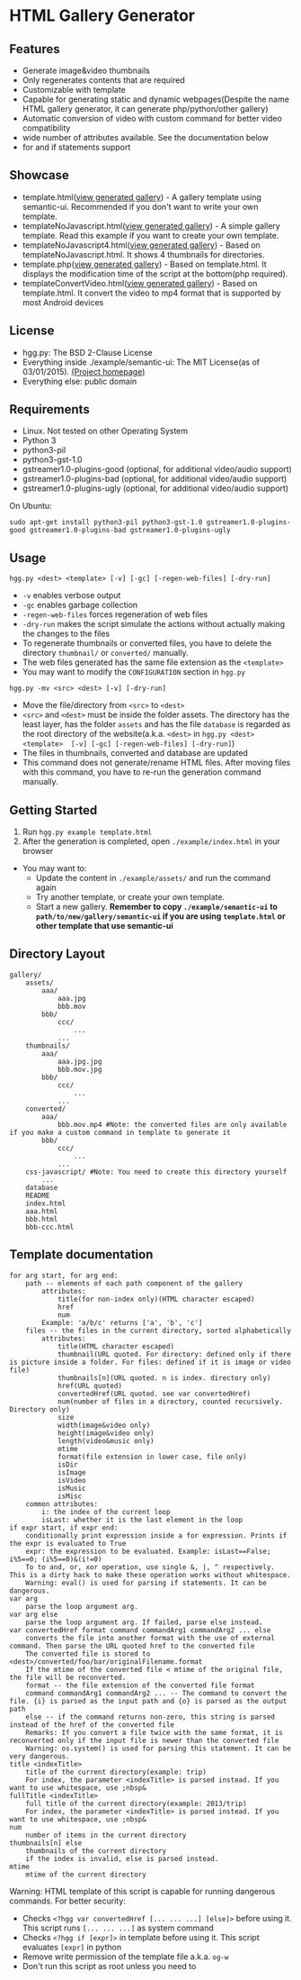 # HTML Gallery Generator

## Features

* Generate image&video thumbnails
* Only regenerates contents that are required
* Customizable with template
* Capable for generating static and dynamic webpages(Despite the name HTML gallery generator, it can generate php/python/other gallery)
* Automatic conversion of video with custom command for better video compatibility
* wide number of attributes available. See the documentation below
* for and if statements support

## Showcase

* template.html([view generated gallery](http://hgg.sadale.duckdns.org/template.html/)) - A gallery template using semantic-ui. Recommended if you don't want to write your own template.
* templateNoJavascript.html([view generated gallery](http://hgg.sadale.duckdns.org/templateNoJavascript.html/)) - A simple gallery template. Read this example if you want to create your own template.
* templateNoJavascript4.html([view generated gallery](http://hgg.sadale.duckdns.org/templateNoJavascript4.html/)) - Based on templateNoJavascript.html. It shows 4 thumbnails for directories.
* template.php([view generated gallery](http://hgg.sadale.duckdns.org/template.php/)) - Based on template.html. It displays the modification time of the script at the bottom(php required).
* templateConvertVideo.html([view generated gallery](http://hgg.sadale.duckdns.org/templateConvertVideo.html/)) - Based on template.html. It convert the video to mp4 format that is supported by most Android devices

## License

* hgg.py: The BSD 2-Clause License
* Everything inside ./example/semantic-ui: The MIT License(as of 03/01/2015). [(Project homepage)](http://semantic-ui.com/)
* Everything else: public domain

## Requirements

* Linux. Not tested on other Operating System
* Python 3
* python3-pil
* python3-gst-1.0
* gstreamer1.0-plugins-good (optional, for additional video/audio support)
* gstreamer1.0-plugins-bad (optional, for additional video/audio support)
* gstreamer1.0-plugins-ugly (optional, for additional video/audio support)

On Ubuntu:

```
sudo apt-get install python3-pil python3-gst-1.0 gstreamer1.0-plugins-good gstreamer1.0-plugins-bad gstreamer1.0-plugins-ugly
```

## Usage

```
hgg.py <dest> <template> [-v] [-gc] [-regen-web-files] [-dry-run]
```

* `-v` enables verbose output
* `-gc` enables garbage collection
* `-regen-web-files` forces regeneration of web files
* `-dry-run` makes the script simulate the actions without actually making the changes to the files
* To regenerate thumbnails or converted files, you have to delete the directory `thumbnail/` or `converted/` manually.
* The web files generated has the same file extension as the `<template>`
* You may want to modify the `CONFIGURATION` section in `hgg.py`

```
hgg.py -mv <src> <dest> [-v] [-dry-run]
```

* Move the file/directory from `<src>` to `<dest>`
* `<src>` and `<dest>` must be inside the folder assets. The directory has the least layer, has the folder `assets` and has the file `database` is regarded as the root directory of the website(a.k.a. `<dest>` in `hgg.py <dest> <template>  [-v] [-gc] [-regen-web-files] [-dry-run]`)
* The files in thumbnails, converted and database are updated
* This command does not generate/rename HTML files. After moving files with this command, you have to re-run the generation command manually.

## Getting Started

1. Run `hgg.py example template.html`
2. After the generation is completed, open `./example/index.html` in your browser
* You may want to:
	* Update the content in `./example/assets/` and run the command again
	* Try another template, or create your own template.
	* Start a new gallery. **Remember to copy `./example/semantic-ui` to `path/to/new/gallery/semantic-ui` if you are using `template.html` or other template that use semantic-ui**

## Directory Layout

```
gallery/
	assets/
		aaa/
			aaa.jpg
			bbb.mov
		bbb/
			ccc/
				...
			...
	thumbnails/
		aaa/
			aaa.jpg.jpg
			bbb.mov.jpg
		bbb/
			ccc/
				...
			...
	converted/
		aaa/
			bbb.mov.mp4 #Note: the converted files are only available if you make a custom command in template to generate it
		bbb/
			ccc/
				...
			...
	css-javascript/ #Note: You need to create this directory yourself
		...
	database
	README
	index.html
	aaa.html
	bbb.html
	bbb-ccc.html
```

## Template documentation

```
for arg start, for arg end:
	path -- elements of each path component of the gallery
		attributes:
			title(for non-index only)(HTML character escaped)
			href
			num
		Example: 'a/b/c' returns ['a', 'b', 'c']
	files -- the files in the current directory, sorted alphabetically
		attributes:
			title(HTML character escaped)
			thumbnail(URL quoted. For directory: defined only if there is picture inside a folder. For files: defined if it is image or video file)
			thumbnails[n](URL quoted. n is index. directory only)
			href(URL quoted)
			convertedHref(URL quoted. see var convertedHref)
			num(number of files in a directory, counted recursively. Directory only)
			size
			width(image&video only)
			height(image&video only)
			length(video&music only)
			mtime
			format(file extension in lower case, file only)
			isDir
			isImage
			isVideo
			isMusic
			isMisc
	common attributes:
		i: the index of the current loop
		isLast: whether it is the last element in the loop
if expr start, if expr end:
	conditionally print expression inside a for expression. Prints if the expr is evaluated to True
	expr: the expression to be evaluated. Example: isLast==False; i%5==0; (i%5==0)&(i!=0)
	To to and, or, xor operation, use single &, |, ^ respectively. This is a dirty hack to make these operation works without whitespace.
	Warning: eval() is used for parsing if statements. It can be dangerous.
var arg
	parse the loop argument arg.
var arg else
	parse the loop argument arg. If failed, parse else instead.
var convertedHref format command commandArg1 commandArg2 ... else
	converts the file into another format with the use of external command. Then parse the URL quoted href to the converted file
	The converted file is stored to <dest>/converted/foo/bar/originalFilename.format
	If the mtime of the converted file < mtime of the original file, the file will be reconverted.
	format -- the file extension of the converted file format
	command commandArg1 commandArg2 ... -- The command to convert the file. {i} is parsed as the input path and {o} is parsed as the output path
	else -- if the command returns non-zero, this string is parsed instead of the href of the converted file
	Remarks: If you convert a file twice with the same format, it is reconverted only if the input file is newer than the converted file
	Warning: os.system() is used for parsing this statement. It can be very dangerous.
title <indexTitle>
	title of the current directory(example: trip)
	For index, the parameter <indexTitle> is parsed instead. If you want to use whitespace, use ;nbsp&
fullTitle <indexTitle>
	full title of the current directory(example: 2013/trip)
	For index, the parameter <indexTitle> is parsed instead. If you want to use whitespace, use ;nbsp&
num
	number of items in the current directory
thumbnails[n] else
	thumbnails of the current directory
	if the index is invalid, else is parsed instead.
mtime
	mtime of the current directory
```

Warning: HTML template of this script is capable for running dangerous commands. For better security:

* Checks `<?hgg var convertedHref [... ... ...] [else]>` before using it. This script runs `[... ... ...]` as system command
* Checks `<?hgg if [expr]>` in template before using it. This script evaluates `[expr]` in python
* Remove write permission of the template file a.k.a. `og-w`
* Don't run this script as root unless you need to
